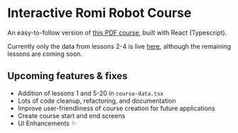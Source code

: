 # Interactive Romi Robot Course

An easy-to-follow version of [this PDF course](https://github.com/czbeatty/FRC-Romi-Programming-Course), built with React (Typescript).

Currently only the data from lessons 2-4 is live [here](https://milligansarah.github.io/interactive-romi-robot-course/), although the remaining lessons are coming soon.

## Upcoming features & fixes

* Addition of lessons 1 and 5-20 in `course-data.tsx`
* Lots of code cleanup, refactoring, and documentation
* Improve user-friendliness of course creation for future applications
* Create course start and end screens
* UI Enhancements ✨
